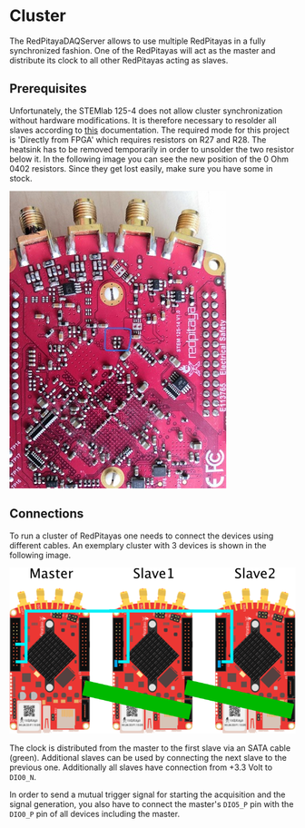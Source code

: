 # Cluster

The RedPitayaDAQServer allows to use multiple RedPitayas in a fully synchronized fashion. One of the RedPitayas will act as the master and distribute its clock to all other RedPitayas acting as slaves.

## Prerequisites

Unfortunately, the STEMlab 125-4 does not allow cluster synchronization without hardware modifications. It is therefore necessary to resolder all slaves according to [this](https://redpitaya.readthedocs.io/en/latest/developerGuide/hardware/125-14/top.html#external-adc-clock) documentation. The required mode for this project is 'Directly from FPGA' which requires resistors on R27 and R28. The heatsink has to be removed temporarily in order to unsolder the two resistor below it. In the following image you can see the new position of the 0 Ohm 0402 resistors. Since they get lost easily, make sure you have some in stock.

[![Cluster](./assets/soldering_small.jpg)](./assets/soldering.jpg)

## Connections

To run a cluster of RedPitayas one needs to connect the devices using different cables. An exemplary cluster with 3 devices is shown in the following image.

![Cluster](./assets/cluster.png)

The clock is distributed from the master to the first slave via an SATA cable (green). Additional slaves can be used by connecting the next slave to the previous one. Additionally all slaves have connection from +3.3 Volt to `DIO0_N`.

In order to send a mutual trigger signal for starting the acquisition and the signal generation, you also have to connect the master's `DIO5_P` pin with the `DIO0_P` pin of all devices including the master.
